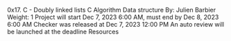 0x17. C - Doubly linked lists
C
Algorithm
Data structure
 By: Julien Barbier
 Weight: 1
 Project will start Dec 7, 2023 6:00 AM, must end by Dec 8, 2023 6:00 AM
 Checker was released at Dec 7, 2023 12:00 PM
 An auto review will be launched at the deadline
Resources
